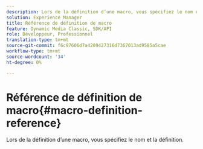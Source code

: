 ```yaml
---
description: Lors de la définition d’une macro, vous spécifiez le nom et la définition.
solution: Experience Manager
title: Référence de définition de macro
feature: Dynamic Media Classic, SDK/API
role: Développeur, Professionnel
translation-type: tm+mt
source-git-commit: f6c97606d7a4209427316d7367013ad9585a5cae
workflow-type: tm+mt
source-wordcount: '34'
ht-degree: 0%

---
```



# Référence de définition de macro{#macro-definition-reference}

Lors de la définition d’une macro, vous spécifiez le nom et la définition.


